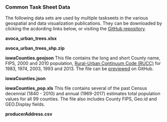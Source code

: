 ### Common Task Sheet Data
The following data sets are used by multiple taskseets in the various geospatial and data visualization publications. They can be downloaded by clicking the acdording links below, or visiting the [GitHub repository](https://github.com/ISUEOGTP/GISTaskSheets/tree/master/Data).

**avoca_urban_trees.xlsx**

**avoca_urban_trees_shp.zip**

**iowaCounties.geojson**
This file contains the long and short County name, FIPS, 2000 and 2010 population, [Rural-Urban Continuum Code (RUCC)](https://www.ers.usda.gov/data-products/rural-urban-continuum-codes.aspx) for 1983, 1974, 2003, 1993 and 2013. The file can be [previewed](https://github.com/ISUEOGTP/GISTaskSheets/blob/master/Data/iowaCounties.geojson) on GitHub. 

**iowaCounties.json**

**iowaCounties_pop.xls**
This file contains several of the past Census decennial (1840 - 2010) and annual (1969-2017) estimates total population values for all 99 counties. The file also includes County FIPS, Geo.id and GEO.Display fields.



**producerAddress.csv**


